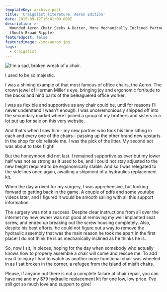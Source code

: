 ```yaml
---
templateKey: archive-post
title: 'Craigslist literature: Aeron Edition'
date: 2015-09-12T16:41:00.000Z
description: >-
  Wounded Aeron Chair Seeks A Better, More Mechanically Inclined Partner - $200
  (South Broad Ripple)
featuredpost: false
featuredimage: /img/aeron.jpg
tags:
  - craigslist
---
```

![I'm a sad, broken wreck of a chair.](/img/aeron.JPG)

I used to be so majestic.

I was a shining example of that most famous of office chairs, the Aeron. The crown jewel of Herman Miller's eye, bringing joy and ergonomic fortitude to the backs and hind parts of the beleaguered office worker.

I was as flexible and supportive as any chair could be, until for reasons I'll never understand I wasn't enough. I was unceremoniously shipped off into the secondary market where I joined a group of my brothers and sisters in a lot put up for sale on this very website.

And that's when I saw him - my new partner who took his time sitting in each and every one of the chairs - passing up the other brand new upstarts in the shop for old reliable me. I was the pick of the litter. My second act was about to take flight!

But the honeymoon did not last. I remained supportive as ever but my lower half was not as strong as it used to be, and I could not stay adjusted to the new height required to be ergonomically stable. And so I was relegated to the sidelines once again, awaiting a shipment of a hydraulics replacement kit.

When the day arrived for my surgery, I was apprehensive, but looking forward to getting back in the game. A couple of pdfs and some youtube videos later, and I figured it would be smooth sailing with all this support information.

The surgery was not a success. Despite clear instructions from all over the internet my new owner was not good at removing my well implanted seat screw, and ended up breaking out the screw housing completely. Also, despite his best efforts, he could not figure out a way to remove the hydraulic assembly that was the main reason he took me apart in the first place! I do not think he is as mechanically inclined as he thinks he is.

So, now I sit, in pieces, hoping for the day when somebody who actually knows how to properly assemble a chair will come and rescue me. To add insult to injury I had to watch as another more functional chair was wheeled in as I sat broken in the corner, a refugee from the island of misfit chairs.

Please, if anyone out there is not a complete failure at chair repair, you can have me and my $79 hydraulic replacement kit for one low, low price. I've still got so much love and support to give!
